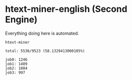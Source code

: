 # htext-miner-english (Second Engine)

Everything doing here is automated.

```
htext-miner

total: 5536/9523 (58.1329413000105%)

job0: 1246
job1: 1409
job2: 1884
job3: 997
```